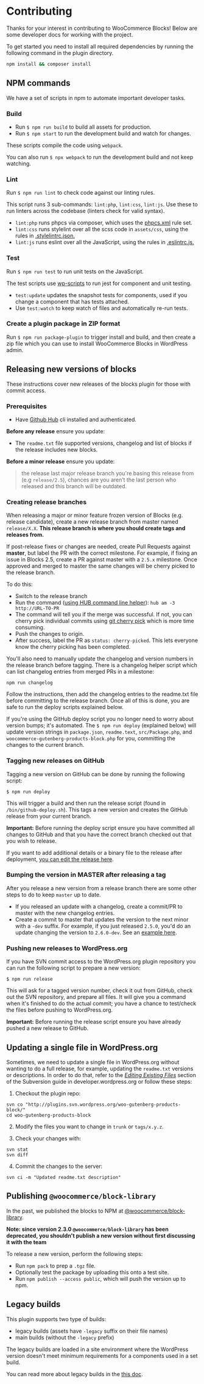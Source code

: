 # Contributing

Thanks for your interest in contributing to WooCommerce Blocks! Below are some developer docs for working with the project.

To get started you need to install all required dependencies by running the following command in the plugin directory.

```bash
npm install && composer install
```

## NPM commands

We have a set of scripts in npm to automate important developer tasks.

### Build

-   Run `$ npm run build` to build all assets for production.
-   Run `$ npm start` to run the development build and watch for changes.

These scripts compile the code using `webpack`.

You can also run `$ npx webpack` to run the development build and not keep watching.

### Lint

Run `$ npm run lint` to check code against our linting rules.

This script runs 3 sub-commands: `lint:php`, `lint:css`, `lint:js`. Use these to run linters across the codebase (linters check for valid syntax).

-   `lint:php` runs phpcs via composer, which uses the [phpcs.xml](https://github.com/woocommerce/woocommerce-gutenberg-products-block/blob/master/phpcs.xml) rule set.
-   `lint:css` runs stylelint over all the scss code in `assets/css`, using the rules in [.stylelintrc.json.](https://github.com/woocommerce/woocommerce-gutenberg-products-block/blob/master/.stylelintrc.json)
-   `lint:js` runs eslint over all the JavaScript, using the rules in [.eslintrc.js.](https://github.com/woocommerce/woocommerce-gutenberg-products-block/blob/master/.eslintrc.js)

### Test

Run `$ npm run test` to run unit tests on the JavaScript.

The test scripts use [wp-scripts](https://github.com/WordPress/gutenberg/tree/master/packages/scripts) to run jest for component and unit testing.

-   `test:update` updates the snapshot tests for components, used if you change a component that has tests attached.
-   Use `test:watch` to keep watch of files and automatically re-run tests.

### Create a plugin package in ZIP format

Run `$ npm run package-plugin` to trigger install and build, and then create a zip file which you can use to install WooCommerce Blocks in WordPress admin.

## Releasing new versions of blocks

These instructions cover new releases of the blocks plugin for those with commit access.

### Prerequisites

-   Have [Github Hub](https://github.com/github/hub) cli installed and authenticated.

**Before any release** ensure you update:

-   The `readme.txt` file supported versions, changelog and list of blocks if the release includes new blocks.

**Before a minor release** ensure you update:

> the release last major release branch you're basing this release from (e.g `release/2.5`), chances are you aren’t the last person who released and this branch will be outdated.

### Creating release branches

When releasing a major or minor feature frozen version of Blocks (e.g. release candidate), create a new release branch from master named `release/X.X`. **This release branch is where you should create tags and releases from.**

If post-release fixes or changes are needed, create Pull Requests against **master**, but label the PR with the correct milestone. For example, if fixing an issue in Blocks 2.5, create a PR against master with a `2.5.x` milestone. Once approved and merged to master the same changes will be cherry picked to the release branch.

To do this:

-   Switch to the release branch
-   Run the command ([using HUB command line helper](https://hub.github.com/hub-am.1.html)): `hub am -3 http://URL-TO-PR`
-   The command will tell you if the merge was successful. If not, you can cherry pick individual commits using [git cherry pick](https://git-scm.com/docs/git-cherry-pick) which is more time consuming.
-   Push the changes to origin.
-   After success, label the PR as `status: cherry-picked`. This lets everyone know the cherry picking has been completed.

You'll also need to manually update the changelog and version numbers in the release branch before tagging. There is a changelog helper script which can list changelog entries from merged PRs in a milestone:

`npm run changelog`

Follow the instructions, then add the changelog entries to the readme.txt file before committing to the release branch. Once all of this is done, you are safe to run the deploy scripts explained below.

If you're using the GitHub deploy script you no longer need to worry about version bumps; it's automated. The `$ npm run deploy` (explained below) will update version strings in `package.json`, `readme.text`, `src/Package.php`, and `woocommerce-gutenberg-products-block.php` for you, committing the changes to the current branch.

### Tagging new releases on GitHub

Tagging a new version on GitHub can be done by running the following script:

```shell
$ npm run deploy
```

This will trigger a build and then run the release script (found in `/bin/github-deploy.sh`). This tags a new version and creates the GitHub release from your current branch.

**Important:** Before running the deploy script ensure you have committed all changes to GitHub and that you have the correct branch checked out that you wish to release.

If you want to add additional details or a binary file to the release after deployment, [you can edit the release here](https://github.com/woocommerce/woocommerce-gutenberg-products-block/releases).

### Bumping the version in MASTER after releasing a tag

After you release a new version from a release branch there are some other steps to do to keep `master` up to date.

-   If you released an update with a changelog, create a commit/PR to master with the new changelog entries.
-   Create a commit to master that updates the version to the next minor with a `-dev` suffix. For example, if you just released `2.5.0`, you'd do an update changing the version to `2.6.0-dev`. See an [example here](https://github.com/woocommerce/woocommerce-gutenberg-products-block/commit/e27f053e7be0bf7c1d376f5bdb9d9999190ce158).

### Pushing new releases to WordPress.org

If you have SVN commit access to the WordPress.org plugin repository you can run the following script to prepare a new version:

```shell
$ npm run release
```

This will ask for a tagged version number, check it out from GitHub, check out the SVN repository, and prepare all files. It will give you a command when it's finished to do the actual commit; you have a chance to test/check the files before pushing to WordPress.org.

**Important:** Before running the release script ensure you have already pushed a new release to GitHub.

## Updating a single file in WordPress.org

Sometimes, we need to update a single file in WordPress.org without wanting to do a full release, for example, updating the `readme.txt` versions or descriptions. In order to do that, refer to the _[Editing Existing Files](https://developer.wordpress.org/plugins/wordpress-org/how-to-use-subversion/#editing-existing-files)_ section of the Subversion guide in developer.wordpress.org or follow these steps:

1. Checkout the plugin repo:

```
svn co "http://plugins.svn.wordpress.org/woo-gutenberg-products-block/"
cd woo-gutenberg-products-block
```

2. Modify the files you want to change in `trunk` or `tags/x.y.z`.

3. Check your changes with:

```
svn stat
svn diff
```

4. Commit the changes to the server:

```
svn ci -m "Updated readme.txt description"
```

## Publishing `@woocommerce/block-library`

In the past, we published the blocks to NPM at [@woocommerce/block-library](https://www.npmjs.com/package/@woocommerce/block-library).

**Note: since version 2.3.0 `@woocommerce/block-library` has been deprecated, you shouldn't publish a new version without first discussing it with the team**

To release a new version, perform the following steps:

-   Run `npm pack` to prep a `.tgz` file.
-   Optionally test the package by uploading this onto a test site.
-   Run `npm publish --access public`, which will push the version up to npm.

## Legacy builds

This plugin supports two type of builds:

-   legacy builds (assets have `-legacy` suffix on their file names)
-   main builds (without the `-legacy` prefix)

The legacy builds are loaded in a site environment where the WordPress version doesn't meet minimum requirements for a components used in a set build.

You can read more about legacy builds in the [this doc](./assets/js/legacy/README.md).
